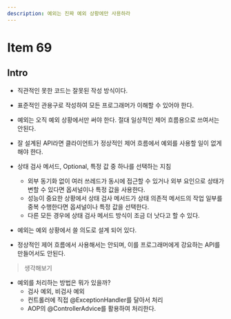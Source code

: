 ```yaml
---
description: 예외는 진짜 예외 상황에만 사용하라
---
```


# Item 69

## Intro

- 직관적인 못한 코드는 잘못된 작성 방식이다.
- 표준적인 관용구로 작성하여 모든 프로그래머가 이해할 수 있어야 한다.

- 예외는 오직 예외 상황에서만 써야 한다. 절대 일상적인 제어 흐름용으로 쓰여서는 안된다.
- 잘 설계된 API라면 클라이언트가 정상적인 제어 흐름에서 예외를 사용할 일이 없게 해야 한다.

- 상태 검사 메서드, Optional, 특정 값 중 하나를 선택하는 지침
	- 외부 동기화 없이 여러 쓰레드가 동시에 접근할 수 있거나 외부 요인으로 상태가 변할 수 있다면 옵셔널이나 특정 값을 사용한다.
	- 성능이 중요한 상황에서 상태 검사 메서드가 상태 의존적 메서드의 작업 일부를 중복 수행한다면 옵셔널이나 특정 값을 선택한다.
	- 다른 모든 경우에 상태 검사 메서드 방식이 조금 더 낫다고 할 수 있다.

- 예외는 예외 상황에서 쓸 의도로 설계 되어 있다.
- 정상적인 제어 흐름에서 사용해서는 안되며, 이를 프로그래머에게 강요하는 API를 만들어서도 안된다.

> 생각해보기

- 예외를 처리하는 방법은 뭐가 있을까?
	- 검사 예외, 비검사 예외
	- 컨트롤러에 직접 @ExceptionHandler를 달아서 처리
	- AOP의 @ControllerAdvice를 활용하여 처리한다.
